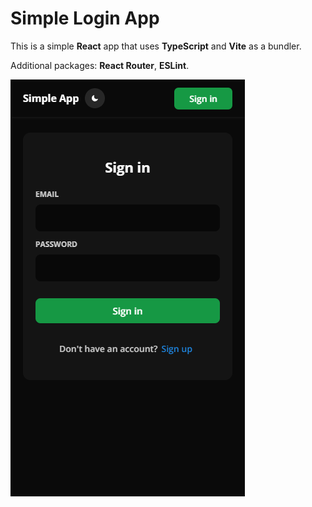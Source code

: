 # Simple Login App
This is a simple **React** app that uses **TypeScript** and **Vite** as a bundler.

Additional packages: **React Router**, **ESLint**.

![Preview](/images/preview.png)